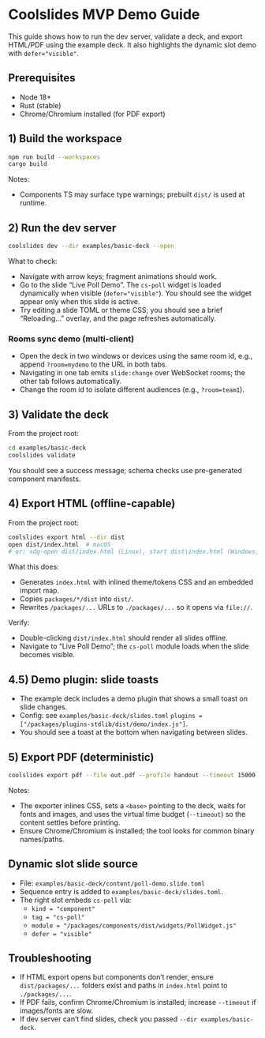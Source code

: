 # Coolslides MVP Demo Guide

This guide shows how to run the dev server, validate a deck, and export HTML/PDF using the example deck. It also highlights the dynamic slot demo with `defer="visible"`.

## Prerequisites

- Node 18+
- Rust (stable)
- Chrome/Chromium installed (for PDF export)

## 1) Build the workspace

```bash
npm run build --workspaces
cargo build
```

Notes:
- Components TS may surface type warnings; prebuilt `dist/` is used at runtime.

## 2) Run the dev server

```bash
coolslides dev --dir examples/basic-deck --open
```

What to check:
- Navigate with arrow keys; fragment animations should work.
- Go to the slide “Live Poll Demo”. The `cs-poll` widget is loaded dynamically when visible (`defer="visible"`). You should see the widget appear only when this slide is active.
 - Try editing a slide TOML or theme CSS; you should see a brief “Reloading…” overlay, and the page refreshes automatically.

### Rooms sync demo (multi-client)

- Open the deck in two windows or devices using the same room id, e.g., append `?room=mydemo` to the URL in both tabs.
- Navigating in one tab emits `slide:change` over WebSocket rooms; the other tab follows automatically.
- Change the room id to isolate different audiences (e.g., `?room=team1`).

## 3) Validate the deck

From the project root:

```bash
cd examples/basic-deck
coolslides validate
```

You should see a success message; schema checks use pre-generated component manifests.

## 4) Export HTML (offline-capable)

From the project root:

```bash
coolslides export html --dir dist
open dist/index.html  # macOS
# or: xdg-open dist/index.html (Linux), start dist\index.html (Windows)
```

What this does:
- Generates `index.html` with inlined theme/tokens CSS and an embedded import map.
- Copies `packages/*/dist` into `dist/`.
- Rewrites `/packages/...` URLs to `./packages/...` so it opens via `file://`.

Verify:
- Double-clicking `dist/index.html` should render all slides offline.
- Navigate to “Live Poll Demo”; the `cs-poll` module loads when the slide becomes visible.

## 4.5) Demo plugin: slide toasts

- The example deck includes a demo plugin that shows a small toast on slide changes.
- Config: see `examples/basic-deck/slides.toml` `plugins = ["/packages/plugins-stdlib/dist/demo/index.js"]`.
- You should see a toast at the bottom when navigating between slides.

## 5) Export PDF (deterministic)

```bash
coolslides export pdf --file out.pdf --profile handout --timeout 15000
```

Notes:
- The exporter inlines CSS, sets a `<base>` pointing to the deck, waits for fonts and images, and uses the virtual time budget (`--timeout`) so the content settles before printing.
- Ensure Chrome/Chromium is installed; the tool looks for common binary names/paths.

## Dynamic slot slide source

- File: `examples/basic-deck/content/poll-demo.slide.toml`
- Sequence entry is added to `examples/basic-deck/slides.toml`.
- The right slot embeds `cs-poll` via:
  - `kind = "component"`
  - `tag = "cs-poll"`
  - `module = "/packages/components/dist/widgets/PollWidget.js"`
  - `defer = "visible"`

## Troubleshooting

- If HTML export opens but components don’t render, ensure `dist/packages/...` folders exist and paths in `index.html` point to `./packages/...`.
- If PDF fails, confirm Chrome/Chromium is installed; increase `--timeout` if images/fonts are slow.
- If dev server can’t find slides, check you passed `--dir examples/basic-deck`.
